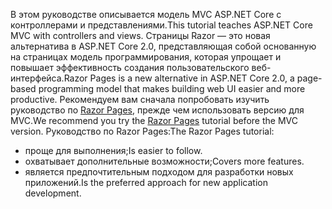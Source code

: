 <span data-ttu-id="3a076-101">В этом руководстве описывается модель MVC ASP.NET Core с контроллерами и представлениями.</span><span class="sxs-lookup"><span data-stu-id="3a076-101">This tutorial teaches ASP.NET Core MVC with controllers and views.</span></span> <span data-ttu-id="3a076-102">Страницы Razor — это новая альтернатива в ASP.NET Core 2.0, представляющая собой основанную на страницах модель программирования, которая упрощает и повышает эффективность создания пользовательского веб-интерфейса.</span><span class="sxs-lookup"><span data-stu-id="3a076-102">Razor Pages is a new alternative in ASP.NET Core 2.0, a page-based programming model that makes building web UI easier and more productive.</span></span> <span data-ttu-id="3a076-103">Рекомендуем вам сначала попробовать изучить руководство по [Razor Pages](xref:mvc/razor-pages/index), прежде чем использовать версию для MVC.</span><span class="sxs-lookup"><span data-stu-id="3a076-103">We recommend you try the [Razor Pages](xref:mvc/razor-pages/index) tutorial before the MVC version.</span></span> <span data-ttu-id="3a076-104">Руководство по Razor Pages:</span><span class="sxs-lookup"><span data-stu-id="3a076-104">The Razor Pages tutorial:</span></span>

* <span data-ttu-id="3a076-105">проще для выполнения;</span><span class="sxs-lookup"><span data-stu-id="3a076-105">Is easier to follow.</span></span>
* <span data-ttu-id="3a076-106">охватывает дополнительные возможности;</span><span class="sxs-lookup"><span data-stu-id="3a076-106">Covers more features.</span></span>
* <span data-ttu-id="3a076-107">является предпочтительным подходом для разработки новых приложений.</span><span class="sxs-lookup"><span data-stu-id="3a076-107">Is the preferred approach for new application development.</span></span>
